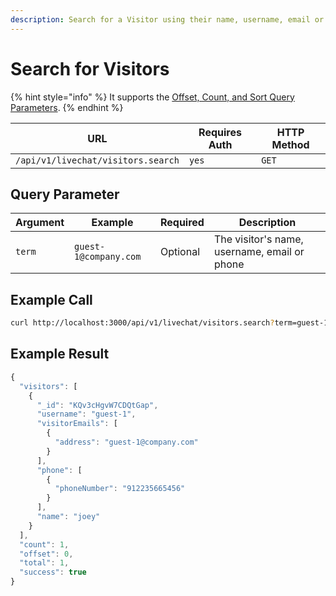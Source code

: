```yaml
---
description: Search for a Visitor using their name, username, email or phone.
---
```


# Search for Visitors

{% hint style="info" %}
It supports the [Offset, Count, and Sort Query Parameters](../other-important-endpoints/offset-and-count-and-sort-info.md).
{% endhint %}

| URL                                | Requires Auth | HTTP Method |
| ---------------------------------- | ------------- | ----------- |
| `/api/v1/livechat/visitors.search` | `yes`         | `GET`       |

## Query Parameter

| Argument | Example               | Required | Description                                  |
| -------- | --------------------- | -------- | -------------------------------------------- |
| `term`   | `guest-1@company.com` | Optional | The visitor's name, username, email or phone |

## Example Call

```bash
curl http://localhost:3000/api/v1/livechat/visitors.search?term=guest-1@company.com
```

## Example Result

```javascript
{
  "visitors": [
    {
      "_id": "KQv3cHgvW7CDQtGap",
      "username": "guest-1",
      "visitorEmails": [
        {
          "address": "guest-1@company.com"
        }
      ],
      "phone": [
        {
          "phoneNumber": "912235665456"
        }
      ],
      "name": "joey"
    }
  ],
  "count": 1,
  "offset": 0,
  "total": 1,
  "success": true
}
```
